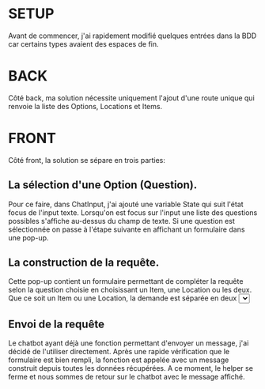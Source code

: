 # SETUP
Avant de commencer, j'ai rapidement modifié quelques entrées dans la BDD car certains types avaient des espaces de fin.

# BACK
Côté back, ma solution nécessite uniquement l'ajout d'une route unique qui renvoie la liste des Options, Locations et Items.

# FRONT
Côté front, la solution se sépare en trois parties: 

## La sélection d'une Option (Question).
Pour ce faire, dans ChatInput, j'ai ajouté une variable State qui suit l'état focus de l'input texte.
Lorsqu'on est focus sur l'input une liste des questions possibles s'affiche au-dessus du champ de texte.
Si une question est sélectionnée on passe à l'étape suivante en affichant un formulaire dans une pop-up.

## La construction de la requête.
Cette pop-up contient un formulaire permettant de compléter la requête selon la question choisie en choisissant un Item, une Location ou les deux.
Que ce soit un Item ou une Location, la demande est séparée en deux <SELECT>. Un premier qui permet de filtrer par le type d'item ou de location. Et un deuxième qui contient la liste filtrée (ou pas) d'items ou de locations à sélectionner.

## Envoi de la requête
Le chatbot ayant déjà une fonction permettant d'envoyer un message, j'ai décidé de l'utiliser directement.
Après une rapide vérification que le formulaire est bien rempli, la fonction est appelée avec un message construit depuis toutes les données récupérées.
A ce moment, le helper se ferme et nous sommes de retour sur le chatbot avec le message affiché.
